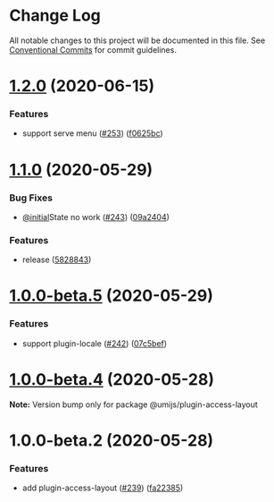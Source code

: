 # Change Log

All notable changes to this project will be documented in this file. See [Conventional Commits](https://conventionalcommits.org) for commit guidelines.

# [1.2.0](https://github.com/umijs/plugins/compare/@umijs/plugin-access-layout@1.1.0...@umijs/plugin-access-layout@1.2.0) (2020-06-15)

### Features

- support serve menu ([#253](https://github.com/umijs/plugins/issues/253)) ([f0625bc](https://github.com/umijs/plugins/commit/f0625bcedb5cbd075732a44df377abeb1642f775))

# [1.1.0](https://github.com/umijs/plugins/compare/@umijs/plugin-access-layout@1.0.0-beta.5...@umijs/plugin-access-layout@1.1.0) (2020-05-29)

### Bug Fixes

- [@initial](https://github.com/initial)State no work ([#243](https://github.com/umijs/plugins/issues/243)) ([09a2404](https://github.com/umijs/plugins/commit/09a240466524a1935e2acf86e556954c26298925))

### Features

- release ([5828843](https://github.com/umijs/plugins/commit/5828843e49f9e7f9a89d908a2848b8a9ec24403c))

# [1.0.0-beta.5](https://github.com/umijs/plugins/compare/@umijs/plugin-access-layout@1.0.0-beta.4...@umijs/plugin-access-layout@1.0.0-beta.5) (2020-05-29)

### Features

- support plugin-locale ([#242](https://github.com/umijs/plugins/issues/242)) ([07c5bef](https://github.com/umijs/plugins/commit/07c5befc68db069f3d57751eabe1c9f5cdc6890a))

# [1.0.0-beta.4](https://github.com/umijs/plugins/compare/@umijs/plugin-access-layout@1.0.0-beta.2...@umijs/plugin-access-layout@1.0.0-beta.4) (2020-05-28)

**Note:** Version bump only for package @umijs/plugin-access-layout

# 1.0.0-beta.2 (2020-05-28)

### Features

- add plugin-access-layout ([#239](https://github.com/umijs/plugins/issues/239)) ([fa22385](https://github.com/umijs/plugins/commit/fa223853f2c4fffc7f734e9680accc32466add0b))
